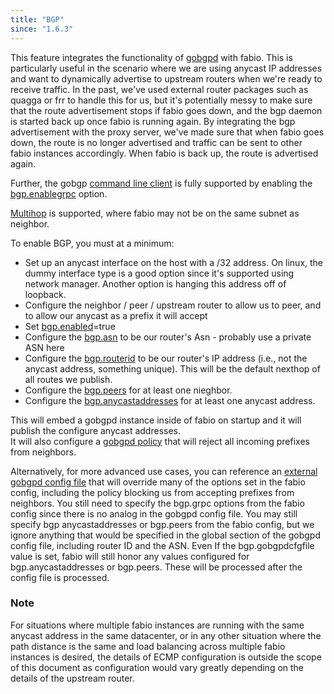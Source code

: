 ```yaml
---
title: "BGP"
since: "1.6.3"
---
```


This feature integrates the functionality of [gobgpd](https://github.com/osrg/gobgp)
with fabio.  This is particularly useful in the scenario where we are using
anycast IP addresses and want to dynamically advertise to upstream routers
when we're ready to receive traffic.  In the past, we've used external router
packages such as quagga or frr to handle this for us, but it's potentially
messy to make sure that the route advertisement stops if fabio goes down,
and the bgp daemon is started back up once fabio is running again.
By integrating the bgp advertisement with the proxy server, we've made
sure that when fabio goes down, the route is no longer advertised and 
traffic can be sent to other fabio instances accordingly.  When fabio is back up,
the route is advertised again.  

Further, the gobgp [command line client](https://github.com/osrg/gobgp/blob/master/docs/sources/cli-command-syntax.md) 
is fully supported by enabling 
the [bgp.enablegrpc](/ref/bgp.enablegrpc/) option.

[Multihop](/ref/bgp.multihop/) is supported, where fabio may not be
on the same subnet as neighbor.

To enable BGP, you must at a minimum:
* Set up an anycast interface on the host with a /32 address.  On linux, the dummy interface type is a good option 
  since it's supported using network manager.  Another option is hanging this address off of loopback.
* Configure the neighbor / peer / upstream router to allow us to peer, and to allow our anycast as a prefix it will 
  accept
* Set [bgp.enabled](/ref/bgp.enabled/)=true
* Configure the [bgp.asn](/ref/bgp.asn/) to be our router's Asn - probably use a private ASN here
* Configure the [bgp.routerid](/ref/bgp.routerid/) to be our router's IP address (i.e., not the anycast address, 
  something unique).  This will be the default nexthop of all routes we publish.
* Configure the [bgp.peers](/ref/bgp.peers/) for at least one nieghbor.
* Configure the [bgp.anycastaddresses](/ref/bgp.anycastaddresses) for at least one anycast address.

This will embed a gobgpd instance inside of fabio on startup and it will publish the configure anycast addresses.  
It will also configure a [gobgpd policy](https://github.com/osrg/gobgp/blob/master/docs/sources/policy.md)
that will reject all incoming prefixes from neighbors.

Alternatively, for more advanced use cases, you can reference an [external gobgpd config file](/ref/bgp.gobgpdcfgfile/) 
that will override many of the options set in the fabio config, including the policy
blocking us from accepting prefixes from neighbors.  You still need to specify the bgp.grpc
options from the fabio config since there is no analog in the gobgpd config file. 
You may still specify bgp anycastaddresses or bgp.peers from 
the fabio config, but we ignore anything
that would be specified in the global section of the gobgpd config file, including router ID and
the ASN.  Even If the bgp.gobgpdcfgfile value is set, fabio will still honor any values 
configured for bgp.anycastaddresses or bgp.peers.  These will be processed after the config
file is processed.


### Note
For situations where multiple fabio instances are running with the same anycast address
in the same datacenter, or in any other situation where the path distance
is the same and load balancing across multiple fabio instances is desired, 
the details of ECMP configuration is outside the scope of
this document as configuration would vary greatly depending on the 
details of the upstream router.

